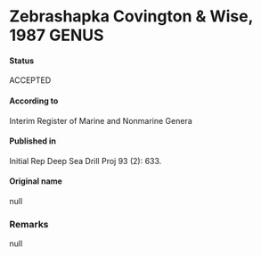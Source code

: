 Zebrashapka Covington & Wise, 1987 GENUS
=======

#### Status
ACCEPTED

#### According to
Interim Register of Marine and Nonmarine Genera

#### Published in
Initial Rep Deep Sea Drill Proj 93 (2): 633.

#### Original name
null

### Remarks
null